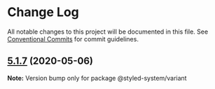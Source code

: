 # Change Log

All notable changes to this project will be documented in this file.
See [Conventional Commits](https://conventionalcommits.org) for commit guidelines.

## [5.1.7](https://github.com/apperside/styled-system/compare/v5.1.6...v5.1.7) (2020-05-06)

**Note:** Version bump only for package @styled-system/variant
